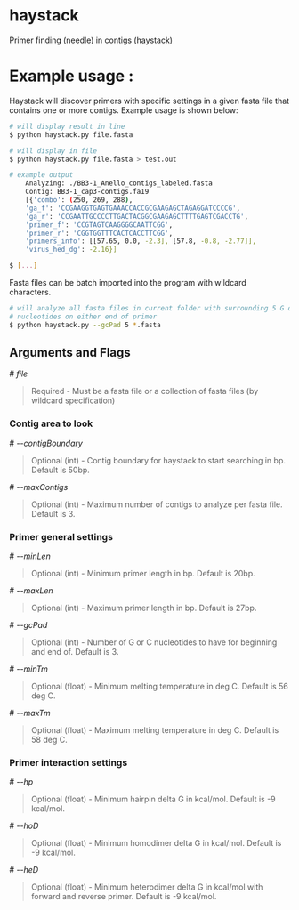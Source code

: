 # haystack
Primer finding (needle) in contigs (haystack)

# Example usage :
Haystack will discover primers with specific settings in a given fasta file that contains one or more contigs. Example usage is shown below:

```bash
# will display result in line
$ python haystack.py file.fasta

# will display in file
$ python haystack.py file.fasta > test.out

# example output
    Analyzing: ./BB3-1_Anello_contigs_labeled.fasta
    Contig: BB3-1_cap3-contigs.fa19
    [{'combo': (250, 269, 288),
    'ga_f': 'CCGAAGGTGAGTGAAACCACCGCGAAGAGCTAGAGGATCCCCG',
    'ga_r': 'CCGAATTGCCCCTTGACTACGGCGAAGAGCTTTTGAGTCGACCTG',
    'primer_f': 'CCGTAGTCAAGGGGCAATTCGG',
    'primer_r': 'CGGTGGTTTCACTCACCTTCGG',
    'primers_info': [[57.65, 0.0, -2.3], [57.8, -0.8, -2.77]],
    'virus_hed_dg': -2.16}]

$ [...]
```

Fasta files can be batch imported into the program with wildcard characters.

```bash
# will analyze all fasta files in current folder with surrounding 5 G or C
# nucleotides on either end of primer
$ python haystack.py --gcPad 5 *.fasta
```

## Arguments and Flags
\# *file*
> Required - Must be a fasta file or a collection of fasta files (by wildcard specification)

### Contig area to look
\# *--contigBoundary*
> Optional (int) - Contig boundary for haystack to start searching in bp. Default is 50bp.

\# *--maxContigs*
> Optional (int) - Maximum number of contigs to analyze per fasta file. Default is 3.

### Primer general settings
\# *--minLen*
> Optional (int) - Minimum primer length in bp. Default is 20bp.

\# *--maxLen*
> Optional (int) - Maximum primer length in bp. Default is 27bp.

\# *--gcPad*
> Optional (int) - Number of G or C nucleotides to have for beginning and end of. Default is 3.

\# *--minTm*
> Optional (float) - Minimum melting temperature in deg C. Default is 56 deg C.

\# *--maxTm*
> Optional (float) - Maximum melting temperature in deg C. Default is 58 deg C.

### Primer interaction settings
\# *--hp*
> Optional (float) - Minimum hairpin delta G in kcal/mol. Default is -9 kcal/mol.

\# *--hoD*
> Optional (float) - Minimum homodimer delta G in kcal/mol. Default is -9 kcal/mol.

\# *--heD*
> Optional (float) - Minimum heterodimer delta G in kcal/mol with forward and reverse primer. Default is -9 kcal/mol.